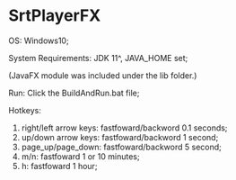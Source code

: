 # SrtPlayerFX
 
OS: Windows10;

System Requirements: JDK 11^, JAVA_HOME set;

(JavaFX module was included under the lib folder.)

Run: Click the BuildAndRun.bat file;

Hotkeys:

1. right/left arrow keys: fastfoward/backword 0.1 seconds;
2. up/down arrow keys: fastfoward/backword 1 second;
3. page_up/page_down: fastfoward/backword 5 second;
4. m/n: fastfoward 1 or 10 minutes;
5. h: fastfoward 1 hour;